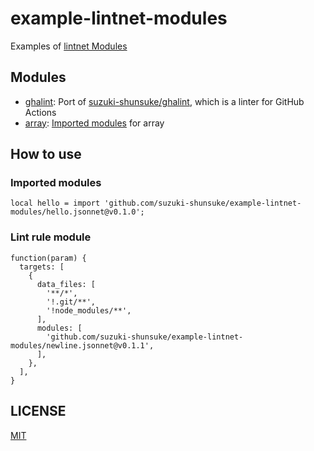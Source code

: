 # example-lintnet-modules

Examples of [lintnet Modules](https://lintnet.github.io/docs/module)

## Modules

- [ghalint](ghalint): Port of [suzuki-shunsuke/ghalint](https://github.com/suzuki-shunsuke/ghalint), which is a linter for GitHub Actions
- [array](array): [Imported modules](https://lintnet.github.io/docs/module#2-imported-module) for array

## How to use

### Imported modules

```jsonnet
local hello = import 'github.com/suzuki-shunsuke/example-lintnet-modules/hello.jsonnet@v0.1.0';
```

### Lint rule module

```jsonnet
function(param) {
  targets: [
    {
      data_files: [
        '**/*',
        '!.git/**',
        '!node_modules/**',
      ],
      modules: [
        'github.com/suzuki-shunsuke/example-lintnet-modules/newline.jsonnet@v0.1.1',
      ],
    },
  ],
}
```

## LICENSE

[MIT](LICENSE)
